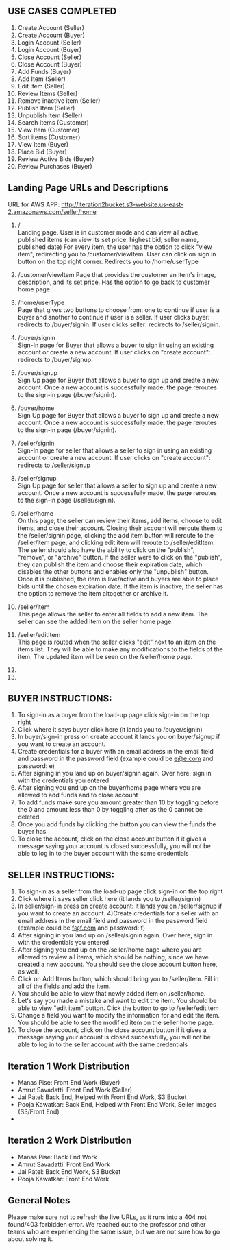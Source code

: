## USE CASES COMPLETED
  1) Create Account (Seller)
  2) Create Account (Buyer)
  3) Login Account (Seller)
  4) Login Account (Buyer)
  5) Close Account (Seller)
  6) Close Account (Buyer)
  7) Add Funds (Buyer)
  8) Add Item (Seller)
  9) Edit Item (Seller)
  10) Review Items (Seller)
  11) Remove inactive item (Seller)
  12) Publish Item (Seller)
  13) Unpublish Item (Seller)
  14) Search Items (Customer)
  15) View Item (Customer)
  16) Sort items (Customer)
  17) View Item (Buyer)
  18) Place Bid (Buyer)
  19) Review Active Bids (Buyer)
  20) Review Purchases (Buyer)

## Landing Page URLs and Descriptions
URL for AWS APP: http://iteration2bucket.s3-website.us-east-2.amazonaws.com/seller/home

  1) / <br/>
    Landing page. User is in customer mode and can view all active, published items (can view its set price, highest bid, seller name, published date) For every item, the user has the option to click "view item", redirecting you to /customer/viewItem. User can click on sign in button on the top right corner. Redirects you to /home/userType

  2) /customer/viewItem
     Page that provides the customer an item's image, description, and its set price. Has the option to go back to customer home page.
    
  3) /home/userType <br/>
    Page that gives two buttons to choose from: one to continue if user is a buyer and another to continue if user is a seller. If user clicks buyer: redirects to /buyer/signin. If user clicks seller: redirects to /seller/signin.
    
  4) /buyer/signin <br/>
    Sign-In page for Buyer that allows a buyer to sign in using an existing account or create a new account. If user clicks on "create account": redirects to /buyer/signup.
    
  5) /buyer/signup <br/>
    Sign Up page for Buyer that allows a buyer to sign up and create a new account. Once a new account is successfully made, the page reroutes to the sign-in page (/buyer/signin).
    
  6) /buyer/home <br/>
     Sign Up page for Buyer that allows a buyer to sign up and create a new account. Once a new account is successfully made, the page reroutes to the sign-in page (/buyer/signin).
    
  7) /seller/signin <br/>
    Sign-In page for seller that allows a seller to sign in using an existing account or create a new account. If user clicks on "create account": redirects to /seller/signup 
    
  8) /seller/signup <br/>
    Sign Up page for seller that allows a seller to sign up and create a new account. Once a new account is successfully made, the page reroutes to the sign-in page (/seller/signin). 
    
  9) /seller/home <br/>
    On this page, the seller can review their items, add items, choose to edit items, and close their account. Closing their account will reroute them to the /seller/signin page, clicking the add item button will reroute to the /seller/item page, and clicking edit item will reroute to /seller/editItem. The seller should also have the ability to click on the "publish", "remove", or "archive" button. If the seller were to click on the "publish", they can publish the item and choose their expiration date, which disables the other buttons and enables only the "unpublish" button. Once it is published, the item is live/active and buyers are able to place bids until the chosen expiration date. If the item is inactive, the seller has the option to remove the item altogether or archive it.
    
  10) /seller/item <br/>
    This page allows the seller to enter all fields to add a new item. The seller can see the added item on the seller home page. 
    
  11) /seller/editItem <br/>
    This page is routed when the seller clicks "edit" next to an item on the items list. They will be able to make any modifications to the fields of the item. The updated item will be seen on the /seller/home page.

  12) 
  13) 
     


## BUYER INSTRUCTIONS:
  1) To sign-in as a buyer from the load-up page click sign-in on the top right 
  2) Click where it says buyer click here (it lands you to /buyer/signin) 
  3) In buyer/sign-in press on create account it lands you on buyer/signup if you want to create an account. 
  4) Create credentials for a buyer with an email address in the email field and password in the password field (example could be e@e.com and password: e)
  5) After signing in you land up on buyer/signin again. Over here, sign in with the credentials you entered
  6) After signing you end up on the buyer/home page where you are allowed to add funds and to close account
  7) To add funds make sure you amount greater than 10 by toggling before the 0 and amount less than 0 by toggling after as the 0 cannot be deleted.
  8) Once you add funds by clicking the button you can view the funds the buyer has
  9) To close the account, click on the close account button if it gives a message saying your account is closed successfully, you will not be able to log in to the buyer account with the same credentials

## SELLER INSTRUCTIONS:
1) To sign-in as a seller from the load-up page click sign-in on the top right 
  2) Click where it says seller click here (it lands you to /seller/signin) 
  3) In seller/sign-in press on create account: it lands you on /seller/signup if you want to create an account. 
  4)Create credentials for a seller with an email address in the email field and password in the password field (example could be f@f.com and password: f)
  3) After signing in you land up on /seller/signin again. Over here, sign in with the credentials you entered
  4) After signing you end up on the /seller/home page where you are allowed to review all items, which should be nothing, since we have created a new account. You should see the close account button here, as well. 
  5) Click on Add Items button, which should bring you to /seller/item. Fill in all of the fields and add the item. 
  6) You should be able to view that newly added item on /seller/home.  
  7) Let's say you made a mistake and want to edit the item. You should be able to view "edit item" button. Click the button to go to /seller/editItem
  8) Change a field you want to modify the information for and edit the item. You should be able to see the modified item on the seller home page.
  9) To close the account, click on the close account button if it gives a message saying your account is closed successfully, you will not be able to log in to the seller account with the same credentials


## Iteration 1 Work Distribution
- Manas Pise: Front End Work (Buyer)
- Amrut Savadatti: Front End Work (Seller)
- Jai Patel: Back End, Helped with Front End Work, S3 Bucket
- Pooja Kawatkar: Back End, Helped with Front End Work, Seller Images (S3/Front End)
- 
## Iteration 2 Work Distribution
- Manas Pise: Back End Work
- Amrut Savadatti: Front End Work
- Jai Patel: Back End Work, S3 Bucket
- Pooja Kawatkar: Front End Work

## General Notes
Please make sure not to refresh the live URLs, as it runs into a 404 not found/403 forbidden error. We reached out to the professor and other teams who are experiencing the same issue, but we are not sure how to go about solving it.

